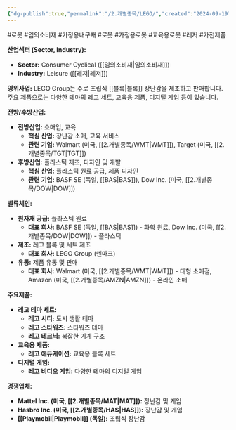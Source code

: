 ```yaml
---
{"dg-publish":true,"permalink":"/2.개별종목/LEGO/","created":"2024-09-19T14:36:46.867+09:00","updated":"2025-06-03T20:05:59.869+09:00"}
---
```


#로봇  #임의소비재 #가정용내구재 #로봇 #가정용로봇 #교육용로봇 #레저 #가전제품

**산업섹터 (Sector, Industry):**

- **Sector:** Consumer Cyclical ([[임의소비재\|임의소비재]])
- **Industry:** Leisure ([[레저\|레저]])

**영위사업:** LEGO Group는 주로 조립식 [[블록\|블록]] 장난감을 제조하고 판매합니다. 주요 제품으로는 다양한 테마의 레고 세트, 교육용 제품, 디지털 게임 등이 있습니다.

**전방/후방산업:**

- **전방산업:** 소매업, 교육
    - **핵심 산업:** 장난감 소매, 교육 서비스
    - **관련 기업:** Walmart (미국, [[2.개별종목/WMT\|WMT]]), Target (미국, [[2.개별종목/TGT\|TGT]])
- **후방산업:** 플라스틱 제조, 디자인 및 개발
    - **핵심 산업:** 플라스틱 원료 공급, 제품 디자인
    - **관련 기업:** BASF SE (독일, [[BAS\|BAS]]), Dow Inc. (미국, [[2.개별종목/DOW\|DOW]])

**밸류체인:**

- **원자재 공급:** 플라스틱 원료
    - **대표 회사:** BASF SE (독일, [[BAS\|BAS]]) - 화학 원료, Dow Inc. (미국, [[2.개별종목/DOW\|DOW]]) - 플라스틱
- **제조:** 레고 블록 및 세트 제조
    - **대표 회사:** LEGO Group (덴마크)
- **유통:** 제품 유통 및 판매
    - **대표 회사:** Walmart (미국, [[2.개별종목/WMT\|WMT]]) - 대형 소매점, Amazon (미국, [[2.개별종목/AMZN\|AMZN]]) - 온라인 소매

**주요제품:**

- **레고 테마 세트:**
    - **레고 시티:** 도시 생활 테마
    - **레고 스타워즈:** 스타워즈 테마
    - **레고 테크닉:** 복잡한 기계 구조
- **교육용 제품:**
    - **레고 에듀케이션:** 교육용 블록 세트
- **디지털 게임:**
    - **레고 비디오 게임:** 다양한 테마의 디지털 게임

**경쟁업체:**

- **Mattel Inc. (미국, [[2.개별종목/MAT\|MAT]]):** 장난감 및 게임
- **Hasbro Inc. (미국, [[2.개별종목/HAS\|HAS]]):** 장난감 및 게임
- **[[Playmobil\|Playmobil]] (독일):** 조립식 장난감
